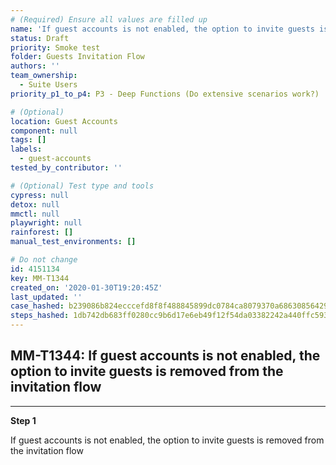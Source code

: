 ```yaml
---
# (Required) Ensure all values are filled up
name: 'If guest accounts is not enabled, the option to invite guests is removed from the invitation flow'
status: Draft
priority: Smoke test
folder: Guests Invitation Flow
authors: ''
team_ownership:
  - Suite Users
priority_p1_to_p4: P3 - Deep Functions (Do extensive scenarios work?)

# (Optional)
location: Guest Accounts
component: null
tags: []
labels:
  - guest-accounts
tested_by_contributor: ''

# (Optional) Test type and tools
cypress: null
detox: null
mmctl: null
playwright: null
rainforest: []
manual_test_environments: []

# Do not change
id: 4151134
key: MM-T1344
created_on: '2020-01-30T19:20:45Z'
last_updated: ''
case_hashed: b239086b824ecccefd8f8f488845899dc0784ca8079370a68630856429d60dcf6a55b93a41ee843bb0e47bdb61051c73
steps_hashed: 1db742db683ff0280cc9b6d17e6eb49f12f54da03382242a440ffc5930146f34530ede1d157421eb87073cc8f1f64299
---
```


<!-- (Auto-generated) Based on frontmatter's "key" and "name" -->

## MM-T1344: If guest accounts is not enabled, the option to invite guests is removed from the invitation flow

---

**Step 1**

If guest accounts is not enabled, the option to invite guests is removed from the invitation flow
